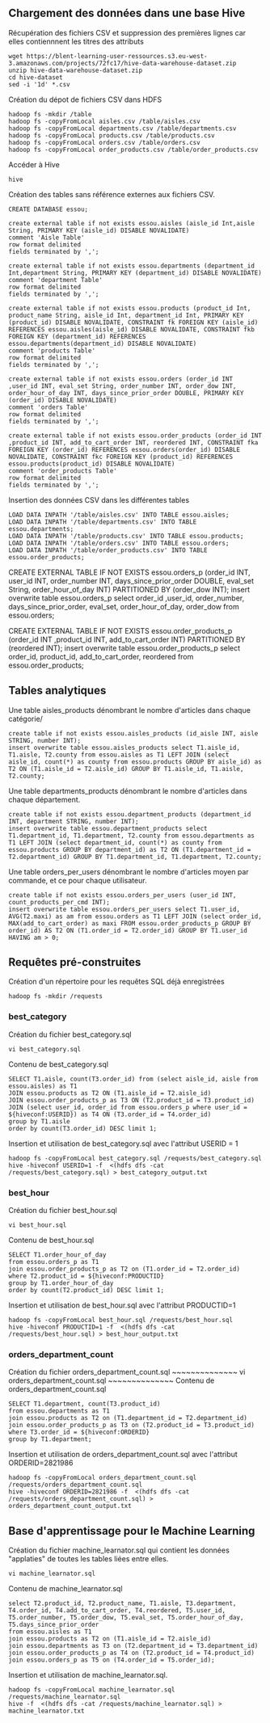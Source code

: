 <h2>Chargement des données dans une base Hive</h2>

Récupération des fichiers CSV et suppression des premières lignes car elles contiennnent les titres des attributs

~~~~~~~~~~~~~~
wget https://blent-learning-user-ressources.s3.eu-west-3.amazonaws.com/projects/72fc17/hive-data-warehouse-dataset.zip
unzip hive-data-warehouse-dataset.zip
cd hive-dataset
sed -i '1d' *.csv
~~~~~~~~~~~~~~

Création du dépot de fichiers CSV dans HDFS
~~~~~~~~~~~~~~
hadoop fs -mkdir /table
hadoop fs -copyFromLocal aisles.csv /table/aisles.csv
hadoop fs -copyFromLocal departments.csv /table/departments.csv
hadoop fs -copyFromLocal products.csv /table/products.csv
hadoop fs -copyFromLocal orders.csv /table/orders.csv
hadoop fs -copyFromLocal order_products.csv /table/order_products.csv
~~~~~~~~~~~~~~

Accéder à Hive
~~~~~~~~~~~~~~
hive
~~~~~~~~~~~~~~

Création des tables sans référence externes aux fichiers CSV.
~~~~~~~~~~~~~~
CREATE DATABASE essou;

create external table if not exists essou.aisles (aisle_id Int,aisle String, PRIMARY KEY (aisle_id) DISABLE NOVALIDATE)
comment 'Aisle Table'
row format delimited
fields terminated by ',';

create external table if not exists essou.departments (department_id Int,department String, PRIMARY KEY (department_id) DISABLE NOVALIDATE)
comment 'department Table'
row format delimited
fields terminated by ',';

create external table if not exists essou.products (product_id Int, product_name String, aisle_id Int, department_id Int, PRIMARY KEY (product_id) DISABLE NOVALIDATE, CONSTRAINT fk FOREIGN KEY (aisle_id) REFERENCES essou.aisles(aisle_id) DISABLE NOVALIDATE, CONSTRAINT fkb FOREIGN KEY (department_id) REFERENCES essou.departments(department_id) DISABLE NOVALIDATE)
comment 'products Table'
row format delimited
fields terminated by ',';

create external table if not exists essou.orders (order_id INT ,user_id INT, eval_set String, order_number INT, order_dow INT, order_hour_of_day INT, days_since_prior_order DOUBLE, PRIMARY KEY (order_id) DISABLE NOVALIDATE)
comment 'orders Table'
row format delimited
fields terminated by ',';

create external table if not exists essou.order_products (order_id INT ,product_id INT, add_to_cart_order INT, reordered INT, CONSTRAINT fka FOREIGN KEY (order_id) REFERENCES essou.orders(order_id) DISABLE NOVALIDATE, CONSTRAINT fkc FOREIGN KEY (product_id) REFERENCES essou.products(product_id) DISABLE NOVALIDATE)
comment 'order_products Table'
row format delimited
fields terminated by ',';
~~~~~~~~~~~~~~

Insertion des données CSV dans les différentes tables
~~~~~~~~~~~~~~
LOAD DATA INPATH '/table/aisles.csv' INTO TABLE essou.aisles;
LOAD DATA INPATH '/table/departments.csv' INTO TABLE essou.departments;
LOAD DATA INPATH '/table/products.csv' INTO TABLE essou.products;
LOAD DATA INPATH '/table/orders.csv' INTO TABLE essou.orders;
LOAD DATA INPATH '/table/order_products.csv' INTO TABLE essou.order_products;
~~~~~~~~~~~~~~
CREATE EXTERNAL TABLE IF NOT EXISTS essou.orders_p (order_id INT, user_id INT, order_number INT, days_since_prior_order DOUBLE, eval_set String, order_hour_of_day INT) 
PARTITIONED BY (order_dow INT);
insert overwrite table essou.orders_p select order_id ,user_id, order_number, days_since_prior_order, eval_set, order_hour_of_day, order_dow from essou.orders;


CREATE EXTERNAL TABLE IF NOT EXISTS essou.order_products_p (order_id INT ,product_id INT, add_to_cart_order INT) 
PARTITIONED BY (reordered INT);
insert overwrite table essou.order_products_p select order_id, product_id, add_to_cart_order, reordered from essou.order_products;

<h2>Tables analytiques</h2>

Une table aisles_products dénombrant le nombre d'articles dans chaque catégorie/
~~~~~~~~~~~~~~
create table if not exists essou.aisles_products (id_aisle INT, aisle STRING, number INT);
insert overwrite table essou.aisles_products select T1.aisle_id, T1.aisle, T2.county from essou.aisles as T1 LEFT JOIN (select aisle_id, count(*) as county from essou.products GROUP BY aisle_id) as T2 ON (T1.aisle_id = T2.aisle_id) GROUP BY T1.aisle_id, T1.aisle, T2.county;
~~~~~~~~~~~~~~

Une table departments_products dénombrant le nombre d'articles dans chaque département.
~~~~~~~~~~~~~~
create table if not exists essou.department_products (department_id INT, department STRING, number INT);
insert overwrite table essou.department_products select T1.department_id, T1.department, T2.county from essou.departments as T1 LEFT JOIN (select department_id, count(*) as county from essou.products GROUP BY department_id) as T2 ON (T1.department_id = T2.department_id) GROUP BY T1.department_id, T1.department, T2.county;
~~~~~~~~~~~~~~

Une table orders_per_users dénombrant le nombre d'articles moyen par commande, et ce pour chaque utilisateur.
~~~~~~~~~~~~~~
create table if not exists essou.orders_per_users (user_id INT, count_products_per_cmd INT);
insert overwrite table essou.orders_per_users select T1.user_id, AVG(T2.maxi) as am from essou.orders as T1 LEFT JOIN (select order_id, MAX(add_to_cart_order) as maxi FROM essou.order_products_p GROUP BY order_id) AS T2 ON (T1.order_id = T2.order_id) GROUP BY T1.user_id HAVING am > 0;
~~~~~~~~~~~~~~

<h2>Requêtes pré-construites</h2>

Création d'un répertoire pour les requêtes SQL déjà enregistrées
~~~~~~~~~~~~~~
hadoop fs -mkdir /requests
~~~~~~~~~~~~~~
<h3>best_category</h3>

Création du fichier best_category.sql

~~~~~~~~~~~~~~
vi best_category.sql
~~~~~~~~~~~~~~

Contenu de best_category.sql
~~~~~~~~~~~~~~
SELECT T1.aisle, count(T3.order_id) from (select aisle_id, aisle from essou.aisles) as T1
JOIN essou.products as T2 ON (T1.aisle_id = T2.aisle_id)
JOIN essou.order_products_p as T3 ON (T2.product_id = T3.product_id) 
JOIN (select user_id, order_id from essou.orders_p where user_id = ${hiveconf:USERID}) as T4 ON (T3.order_id = T4.order_id) 
group by T1.aisle
order by count(T3.order_id) DESC limit 1;
~~~~~~~~~~~~~~

Insertion et utilisation de best_category.sql avec l'attribut USERID = 1
~~~~~~~~~~~~~~
hadoop fs -copyFromLocal best_category.sql /requests/best_category.sql
hive -hiveconf USERID=1 -f  <(hdfs dfs -cat /requests/best_category.sql) > best_category_output.txt
~~~~~~~~~~~~~~

<h3>best_hour</h3>

Création du fichier best_hour.sql
~~~~~~~~~~~~~~
vi best_hour.sql
~~~~~~~~~~~~~~

Contenu de best_hour.sql
~~~~~~~~~~~~~~
SELECT T1.order_hour_of_day
from essou.orders_p as T1
join essou.order_products_p as T2 on (T1.order_id = T2.order_id)
where T2.product_id = ${hiveconf:PRODUCTID}
group by T1.order_hour_of_day
order by count(T2.product_id) DESC limit 1;
~~~~~~~~~~~~~~

Insertion et utilisation de best_hour.sql avec l'attribut PRODUCTID=1
~~~~~~~~~~~~~~
hadoop fs -copyFromLocal best_hour.sql /requests/best_hour.sql
hive -hiveconf PRODUCTID=1 -f  <(hdfs dfs -cat /requests/best_hour.sql) > best_hour_output.txt
~~~~~~~~~~~~~~

<h3>orders_department_count</h3>
Création du fichier orders_department_count.sql
~~~~~~~~~~~~~~
vi orders_department_count.sql
~~~~~~~~~~~~~~
Contenu de orders_department_count.sql

~~~~~~~~~~~~~~
SELECT T1.department, count(T3.product_id)
from essou.departments as T1
join essou.products as T2 on (T1.department_id = T2.department_id)
join essou.order_products_p as T3 on (T2.product_id = T3.product_id)
where T3.order_id = ${hiveconf:ORDERID}
group by T1.department;
~~~~~~~~~~~~~~
Insertion et utilisation de orders_department_count.sql avec l'attribut ORDERID=2821986

~~~~~~~~~~~~~~
hadoop fs -copyFromLocal orders_department_count.sql /requests/orders_department_count.sql
hive -hiveconf ORDERID=2821986 -f  <(hdfs dfs -cat /requests/orders_department_count.sql) > orders_department_count_output.txt
~~~~~~~~~~~~~~





<h2>Base d'apprentissage pour le Machine Learning</h2>

Création du fichier machine_learnator.sql qui contient les données "applaties" de toutes les tables liées entre elles.
~~~~~~~~~~~~~~
vi machine_learnator.sql
~~~~~~~~~~~~~~
Contenu de machine_learnator.sql
~~~~~~~~~~~~~~
select T2.product_id, T2.product_name, T1.aisle, T3.department, T4.order_id, T4.add_to_cart_order, T4.reordered, T5.user_id, T5.order_number, T5.order_dow, T5.eval_set, T5.order_hour_of_day, T5.days_since_prior_order
from essou.aisles as T1 
join essou.products as T2 on (T1.aisle_id = T2.aisle_id)
join essou.departments as T3 on (T2.department_id = T3.department_id)
join essou.order_products_p as T4 on (T2.product_id = T4.product_id)
join essou.orders_p as T5 on (T4.order_id = T5.order_id);
~~~~~~~~~~~~~~

Insertion et utilisation de machine_learnator.sql.
~~~~~~~~~~~~~~
hadoop fs -copyFromLocal machine_learnator.sql /requests/machine_learnator.sql
hive -f  <(hdfs dfs -cat /requests/machine_learnator.sql) > machine_learnator.txt
~~~~~~~~~~~~~~
